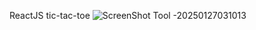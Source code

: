 ReactJS tic-tac-toe 
![ScreenShot Tool -20250127031013](https://github.com/user-attachments/assets/9b7587e8-852c-4eee-aa14-8b46d82f71ad)
